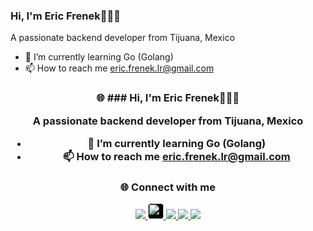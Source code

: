 ### Hi, I'm Eric Frenek👋🧑‍💻
  
A passionate backend developer from Tijuana, Mexico


- 🌱 I’m currently learning Go (Golang)
- 📫 How to reach me eric.frenek.lr@gmail.com
<p align="left">
 

<h3 align="center">🌐 ### Hi, I'm Eric Frenek👋🧑‍💻
  
A passionate backend developer from Tijuana, Mexico


- 🌱 I’m currently learning Go (Golang)
- 📫 How to reach me eric.frenek.lr@gmail.com
<p align="left"></h3>
<h3 align="center">🌐 Connect with me</h3>

<p align="center">
  <!-- Facebook -->
  <a href="https://www.facebook.com/eric.lopez.946660" target="_blank">
    <img src="https://img.icons8.com/color/30/000000/facebook.png"/>
  </a>
  <!-- X -->
  <a href="https://x.com/LrFrenek" target="_blank">
    <img src="https://img.icons8.com/ios-filled/30/ffffff/x.png" alt="X" width="25" height="25" style="background-color:#000; border-radius:6px;"/>
  </a>
  <!-- LinkedIn -->
  <a href="https://www.linkedin.com/in/TU_USUARIO/" target="_blank">
    <img src="https://img.icons8.com/color/30/000000/linkedin.png"/>
  </a>
  <!-- Instagram -->
  <a href="https://www.instagram.com/erik.frenek.lr/" target="_blank">
    <img src="https://img.icons8.com/color/30/000000/instagram-new.png"/>
  </a>
  <!-- GitHub -->
  <a href="https://github.com/freneklopez" target="_blank">
    <img src="https://img.icons8.com/ios-glyphs/30/000000/github.png"/>
  </a>
</p>
